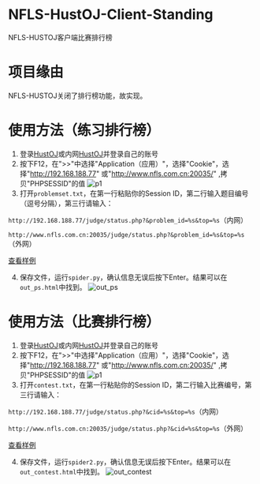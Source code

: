 # NFLS-HustOJ-Client-Standing
NFLS-HUSTOJ客户端比赛排行榜
# 项目缘由
NFLS-HUSTOJ关闭了排行榜功能，故实现。

# 使用方法（练习排行榜）
1. 登录[HustOJ](http://www.nfls.com.cn:20035/)或内网[HustOJ](http://192.168.188.77)并登录自己的账号
2. 按下F12，在">>"中选择"Application（应用）"，选择"Cookie"，选择"http://192.168.188.77" 或"http://www.nfls.com.cn:20035/" ,拷贝"PHPSESSID"的值
![p1](https://user-images.githubusercontent.com/34835642/141992653-afe2a6ec-6589-48a5-b9f3-991415403d38.PNG)
3. 打开`problemset.txt`，在第一行粘贴你的Session ID，第二行输入题目编号（逗号分隔），第三行请输入：

`http://192.168.188.77/judge/status.php?&problem_id=%s&top=%s`（内网）

`http://www.nfls.com.cn:20035/judge/status.php?&problem_id=%s&top=%s`（外网）

[查看样例](https://github.com/XiaoGeNintendo/NFLS-HustOJ-Client-Standing/blob/main/problemset.txt)

4. 保存文件，运行`spider.py`，确认信息无误后按下Enter。结果可以在`out_ps.html`中找到。
![out_ps](https://user-images.githubusercontent.com/34835642/141994272-7e7d1d5d-8c2c-49d7-a18e-7d6c7f47925e.png)

# 使用方法（比赛排行榜）
1. 登录[HustOJ](http://www.nfls.com.cn:20035/)或内网[HustOJ](http://192.168.188.77)并登录自己的账号
2. 按下F12，在">>"中选择"Application（应用）"，选择"Cookie"，选择"http://192.168.188.77" 或"http://www.nfls.com.cn:20035/" ,拷贝"PHPSESSID"的值
![p1](https://user-images.githubusercontent.com/34835642/141992653-afe2a6ec-6589-48a5-b9f3-991415403d38.PNG)
3. 打开`contest.txt`，在第一行粘贴你的Session ID，第二行输入比赛编号，第三行请输入：

`http://192.168.188.77/judge/status.php?&cid=%s&top=%s`（内网）

`http://www.nfls.com.cn:20035/judge/status.php?&cid=%s&top=%s`（外网）

[查看样例](https://github.com/XiaoGeNintendo/NFLS-HustOJ-Client-Standing/blob/main/contest.txt)

4. 保存文件，运行`spider2.py`，确认信息无误后按下Enter。结果可以在`out_contest.html`中找到。
![out_contest](https://user-images.githubusercontent.com/34835642/141994390-73ce36e7-d7d8-49a1-8479-1b30d635effb.png)


